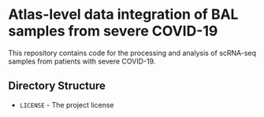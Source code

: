 # Atlas-level data integration of BAL samples from severe COVID-19

This repository contains code for the processing and analysis of scRNA-seq samples from patients with severe COVID-19.

## Directory Structure

* `LICENSE` - The project license
